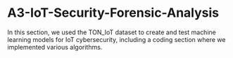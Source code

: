 # A3-IoT-Security-Forensic-Analysis
In this section, we used the TON_IoT dataset to create and test machine learning models for IoT cybersecurity, including a coding section where we implemented various algorithms. 
